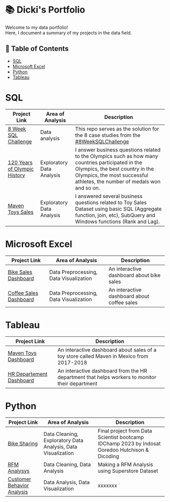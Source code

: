 # 📚 Dicki's Portfolio

Welcome to my data portfolio! <br/>
Here, I document a summary of my projects in the data field.

## 🔖 Table of Contents
- [SQL](#sql)
- [Microsoft Excel](#microsoft-excel)
- [Python](#python)
- [Tableau](#tableau)

# SQL
| Project Link  | Area of Analysis | Description |
| ------------- | ------------- | -------------- |
| [8 Week SQL Challenge](https://github.com/dikfaj/8-Week-SQL-Challenge) | Data analysis | This repo serves as the solution for the 8 case studies from the [#8WeekSQLChallenge](https://8weeksqlchallenge.com/)
| [120 Years of Olympic History](https://github.com/dikfaj/120-years-of-olympic-history) | Exploratory Data Analysis | I answer business questions related to the Olympics such as how many countries participated in the Olympics, the best country in the Olympics, the most successful athletes, the number of medals won and so on.|
|[Maven Toys Sales](https://github.com/dikfaj/SQL/tree/main/Maven%20Toys%20Store)|Exploratory Data Analysis|I answered several business questions related to Toy Sales Dataset using basic SQL (Aggregate function, join, etc), SubQuery and Windows functions (Rank and Lag).|

# Microsoft Excel
| Project Link  | Area of Analysis | Description |
| ------------- | ------------- | -------------- |
| [Bike Sales Dashboard](https://github.com/dikfaj/Microsoft-Excel/tree/main/Bike%20Sales%20Dashboard) | Data Preprocessing, Data Visualization | An interactive dashboard about bike sales
| [Coffee Sales Dashboard](https://github.com/dikfaj/Microsoft-Excel/tree/main/Coffee%20Sales%20Dashboard) | Data Preprocessing, Data Visualization | An interactive dashboard about coffee sales

# Tableau
| Project Link  |  Description |
| ------------- | -------------|
|[Maven Toys Dashboard](https://public.tableau.com/app/profile/dicki.pajri/viz/MavenToySales_16975281598950/Dashboard1) |An interactive dashboard about sales of a toy store called Maven in Mexico from 2017-2018
|[HR Departement Dashboard](https://public.tableau.com/app/profile/dicki.pajri/viz/HRDepartementDashboard/Dashboard3)|An interactive dashboard from the HR department that helps workers to monitor their department| 

# Python
| Project Link  | Area of Analysis | Description |
| ------------- | ------------- | -------------- |
|[Bike Sharing](https://github.com/dikfaj/Python/blob/main/Bike%20Sharing/Bike%20Sharing.ipynb)|Data Cleaning, Exploratory Data Analysis, Data Visualization|Final project from Data Scientist bootcamp IDChamp 2023 by Indosat Ooredoo Hutchison & Dicoding |
|[RFM Analysys](https://github.com/dikfaj/Python/blob/main/RFM_Analysis.ipynb)|Data Cleaning, Data Analysis | Making a RFM Analysis using Superstore Dataset|
|[Customer Behavior Analysis](https://github.com/dikfaj/Python/tree/main/Cutomer%20Behavior)|Data Analysis, Data Visualization | xxxxxxx |
